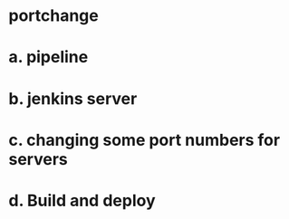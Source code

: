 # portchange
# a. pipeline
# b. jenkins server
# c. changing some port numbers for servers
# d. Build and deploy
